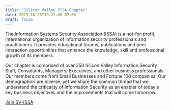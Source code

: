 ```yaml
---
title: "Silicon Valley ISSA Chapter"
date: 2025-10-26T19:21:00-07:00
draft: false
---
```


The Information Systems Security Association (ISSA) is a not-for-profit, international organization of information security professionals and practitioners. It provides educational forums, publications and peer interaction opportunities that enhance the knowledge, skill and professional growth of its members.

Our chapter is comprised of over 250 Silicon Valley Information Security Staff, Consultants, Managers, Executives, and other business professionals. Our members come from Small Businesses and Fortune 100 companies. Our demographics are diverse, yet we share the common thread that we understand the criticality of Information Security as an enabler of today's key business objectives and the improvements that will come tomorrow.

[Join SV-ISSA](https://www.issa.org/general/register_member_type.asp?)

